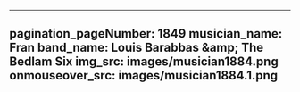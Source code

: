 ------
pagination_pageNumber: 1849
musician_name: Fran
band_name: Louis Barabbas &amp;amp; The Bedlam Six
img_src: images/musician1884.png
onmouseover_src: images/musician1884.1.png
------